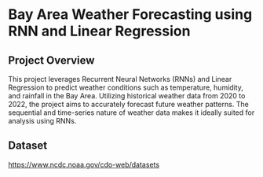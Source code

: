 # Bay Area Weather Forecasting using RNN and Linear Regression

## Project Overview
This project leverages Recurrent Neural Networks (RNNs) and Linear Regression to predict weather conditions such as temperature, humidity, and rainfall in the Bay Area. Utilizing historical weather data from 2020 to 2022, the project aims to accurately forecast future weather patterns. The sequential and time-series nature of weather data makes it ideally suited for analysis using RNNs.


## Dataset
https://www.ncdc.noaa.gov/cdo-web/datasets
